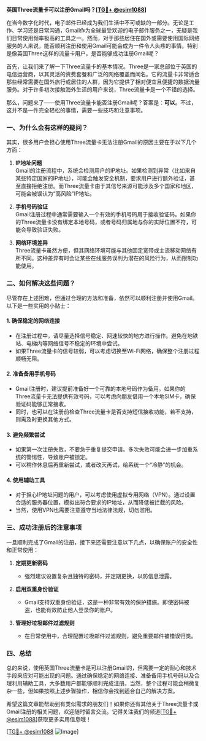 **英国Three流量卡可以注册Gmail吗？[[TG💪+ @esim1088](https://t.me/s/esim1088)]**

在当今数字化时代，电子邮件已经成为我们生活中不可或缺的一部分。无论是工作、学习还是日常沟通，Gmail作为全球最受欢迎的电子邮件服务之一，无疑是我们日常使用频率极高的工具之一。然而，对于那些居住在国外或需要使用国际网络服务的人来说，能否顺利注册和使用Gmail可能会成为一件令人头疼的事情。特别是像英国Three这样的流量卡用户，是否能够成功注册Gmail呢？

首先，让我们来了解一下Three流量卡的基本情况。Three是一家总部位于英国的电信运营商，以其灵活的资费套餐和广泛的网络覆盖而闻名。它的流量卡非常适合那些经常需要在国外旅行或居住的人群，因为它提供了相对便宜且便捷的数据流量服务。对于许多初次接触海外生活的用户来说，Three流量卡是一个不错的选择。

那么，问题来了——使用Three流量卡能否注册Gmail呢？答案是：**可以**。不过，这并不是一件完全轻松的事情，需要一些技巧和注意事项。

### **一、为什么会有这样的疑问？**

其实，很多用户会担心使用Three流量卡无法注册Gmail的原因主要在于以下几个方面：

1. **IP地址问题**  
   Gmail的注册流程中，系统会检测用户的IP地址。如果检测到异常（比如来自某些特定国家的IP地址），可能会触发安全机制，要求用户进行额外验证，甚至直接拒绝注册。而Three流量卡由于其信号来源可能涉及多个国家和地区，可能会被误认为“高风险”IP地址。

2. **手机号码验证**  
   Gmail注册过程中通常需要输入一个有效的手机号码用于接收验证码。如果你的Three流量卡没有绑定本地号码，或者号码归属地与你的实际位置不符，可能会导致验证失败。

3. **网络环境差异**  
   Three流量卡虽然方便，但其网络环境可能与其他固定宽带或主流移动网络有所不同。这种差异有时会让某些在线服务误判为潜在的风险行为，从而限制功能使用。

### **二、如何解决这些问题？**

尽管存在上述困难，但通过合理的方法和准备，依然可以顺利注册并使用Gmail。以下是一些实用的小贴士：

#### **1. 确保稳定的网络连接**
   - 在注册过程中，请尽量选择信号稳定、网速较快的地方进行操作。避免在地铁站、电梯内等网络信号不稳定的环境中尝试。
   - 如果Three流量卡的信号较弱，可以考虑切换至Wi-Fi网络，确保整个注册过程顺畅无阻。

#### **2. 准备备用手机号码**
   - Gmail注册时，建议提前准备好一个可靠的本地号码作为备用。如果你的Three流量卡无法提供有效号码，可以考虑向朋友借用一个本地SIM卡，确保验证码能够正常接收。
   - 同时，也可以在注册前检查Three流量卡是否支持短信接收功能，若不支持，则需及时更换其他方式。

#### **3. 避免频繁尝试**
   - 如果第一次注册失败，不要急于重复提交申请。多次失败可能会进一步加重系统的警惕性，导致账户被锁定。
   - 可以稍作休息后再重新尝试，或者改天再试，给系统一个“冷静”的机会。

#### **4. 使用辅助工具**
   - 对于担心IP地址问题的用户，可以考虑使用虚拟专用网络（VPN）。通过设置合适的服务器位置，模拟出符合要求的IP地址，从而降低被拦截的风险。
   - 当然，使用VPN也需要注意遵守当地法律法规，切勿滥用。

### **三、成功注册后的注意事项**

一旦顺利完成了Gmail的注册，接下来还需要注意以下几点，以确保账户的安全性和正常使用：

1. **定期更新密码**  
   - 强烈建议设置复杂且独特的密码，并定期更换，以防信息泄露。

2. **启用双重身份验证**  
   - Gmail支持双重身份验证，这是一种非常有效的保护措施。即使密码被盗，也能有效防止他人登录你的账户。

3. **管理好垃圾邮件过滤规则**  
   - 在日常使用中，合理配置垃圾邮件过滤规则，避免重要邮件被错误归类。

### **四、总结**

总的来说，使用英国Three流量卡是可以注册Gmail的，但需要一定的耐心和技术手段来应对可能出现的问题。通过确保稳定的网络连接、准备备用手机号码以及合理利用辅助工具，大多数用户都能够顺利完成注册。当然，整个过程可能会稍微复杂一些，但如果按照上述步骤操作，相信你会找到适合自己的解决方案。

希望这篇文章能帮助到有类似需求的朋友们！如果你还有其他关于Three流量卡或Gmail注册的相关问题，欢迎随时留言交流。记得关注我们的频道[[TG💪+ @esim1088](https://t.me/s/esim1088)]获取更多实用信息哦！

[[TG💪+ @esim1088](https://t.me/s/esim1088) ![Image](https://i.postimg.cc/4NQfJmqS/Snipaste-2025-05-13-00-14-12.png)]